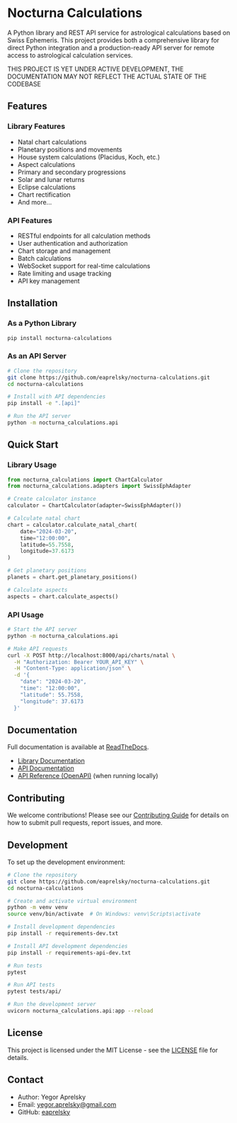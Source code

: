 # Nocturna Calculations

A Python library and REST API service for astrological calculations based on Swiss Ephemeris. This project provides both a comprehensive library for direct Python integration and a production-ready API server for remote access to astrological calculation services.

THIS PROJECT IS YET UNDER ACTIVE DEVELOPMENT, THE DOCUMENTATION MAY NOT REFLECT THE ACTUAL STATE OF THE CODEBASE

## Features

### Library Features
- Natal chart calculations
- Planetary positions and movements
- House system calculations (Placidus, Koch, etc.)
- Aspect calculations
- Primary and secondary progressions
- Solar and lunar returns
- Eclipse calculations
- Chart rectification
- And more...

### API Features
- RESTful endpoints for all calculation methods
- User authentication and authorization
- Chart storage and management
- Batch calculations
- WebSocket support for real-time calculations
- Rate limiting and usage tracking
- API key management

## Installation

### As a Python Library

```bash
pip install nocturna-calculations
```

### As an API Server

```bash
# Clone the repository
git clone https://github.com/eaprelsky/nocturna-calculations.git
cd nocturna-calculations

# Install with API dependencies
pip install -e ".[api]"

# Run the API server
python -m nocturna_calculations.api
```

## Quick Start

### Library Usage

```python
from nocturna_calculations import ChartCalculator
from nocturna_calculations.adapters import SwissEphAdapter

# Create calculator instance
calculator = ChartCalculator(adapter=SwissEphAdapter())

# Calculate natal chart
chart = calculator.calculate_natal_chart(
    date="2024-03-20",
    time="12:00:00",
    latitude=55.7558,
    longitude=37.6173
)

# Get planetary positions
planets = chart.get_planetary_positions()

# Calculate aspects
aspects = chart.calculate_aspects()
```

### API Usage

```bash
# Start the API server
python -m nocturna_calculations.api

# Make API requests
curl -X POST http://localhost:8000/api/charts/natal \
  -H "Authorization: Bearer YOUR_API_KEY" \
  -H "Content-Type: application/json" \
  -d '{
    "date": "2024-03-20",
    "time": "12:00:00",
    "latitude": 55.7558,
    "longitude": 37.6173
  }'
```

## Documentation

Full documentation is available at [ReadTheDocs](https://nocturna-calculations.readthedocs.io/).

- [Library Documentation](https://nocturna-calculations.readthedocs.io/en/latest/library/)
- [API Documentation](https://nocturna-calculations.readthedocs.io/en/latest/api/)
- [API Reference (OpenAPI)](http://localhost:8000/docs) (when running locally)

## Contributing

We welcome contributions! Please see our [Contributing Guide](CONTRIBUTING.md) for details on how to submit pull requests, report issues, and more.

## Development

To set up the development environment:

```bash
# Clone the repository
git clone https://github.com/eaprelsky/nocturna-calculations.git
cd nocturna-calculations

# Create and activate virtual environment
python -m venv venv
source venv/bin/activate  # On Windows: venv\Scripts\activate

# Install development dependencies
pip install -r requirements-dev.txt

# Install API development dependencies
pip install -r requirements-api-dev.txt

# Run tests
pytest

# Run API tests
pytest tests/api/

# Run the development server
uvicorn nocturna_calculations.api:app --reload
```

## License

This project is licensed under the MIT License - see the [LICENSE](LICENSE) file for details.

## Contact

- Author: Yegor Aprelsky
- Email: yegor.aprelsky@gmail.com
- GitHub: [eaprelsky](https://github.com/eaprelsky) 